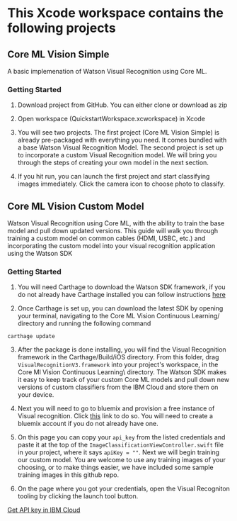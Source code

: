 # This Xcode workspace contains the following projects

## Core ML Vision Simple
A basic implemenation of Watson Visual Recognition using Core ML.
### Getting Started
1. Download project from GitHub. You can either clone or download as zip

2. Open workspace (QuickstartWorkspace.xcworkspace) in Xcode

3. You will see two projects. The first project (Core ML Vision Simple) is already pre-packaged with everything you need. It comes bundled with a base Watson Visual Recognition Model. The second project is set up to incorporate a custom Visual Recognition model. We will bring you through the steps of creating your own model in the next section. 

4. If you hit run, you can launch the first project and start classifying images immediately. Click the camera icon to choose photo to classify.

## Core ML Vision Custom Model
Watson Visual Recognition using Core ML, with the ability to train the base model and pull down updated versions. This guide will walk you through training a custom model on common cables (HDMI, USBC, etc.) and incorporating the custom model into your visual recognition application using the Watson SDK

### Getting Started

1. You will need Carthage to download the Watson SDK framework, if you do not already have Carthage installed you can follow instructions [here](https://github.com/Carthage/Carthage#installing-carthage)

2. Once Carthage is set up, you can download the latest SDK by opening your terminal, navigating to the Core ML Vision Continuous Learning/ directory and running the following command
```
carthage update
```
3. After the package is done installing, you will find the Visual Recognition framework in the Carthage/Build/iOS directory. From this folder, drag `VisualRecognitionV3.framework` into your project's workspace, in the Core Ml Vision Continuous Learning\ directory. The Watson SDK makes it easy to keep track of your custom Core ML models and pull down new versions of custom classifiers from the IBM Cloud and store them on your device.

4. Next you will need to go to bluemix and provision a free instance of Visual recognition. Click [this](https://console.bluemix.net/registration/trial/?target=%2Fdeveloper%2Fwatson%2Fcreate-project%3Fservices%3Dwatson_vision_combined%26action%3Dcreate%26hideTours%3Dtrue) link to do so. You will need to create a bluemix account if you do not already have one.

5. On this page you can copy your `api_key` from the listed credentials and paste it at the top of the `ImageClassificationViewController.swift` file in your project, where it says `apiKey = ""`. Next we will begin training our custom model. You are welcome to use any training images of your choosing, or to make things easier, we have included some sample training images in this github repo.

6. On the page where you got your credentials, open the Visual Recogniton tooling by clicking the launch tool button.


[Get API key in IBM Cloud](https://console.bluemix.net/registration/trial/?target=%2Fdeveloper%2Fwatson%2Fcreate-project%3Fservices%3Dwatson_vision_combined%26action%3Dcreate%26hideTours%3Dtrue)

